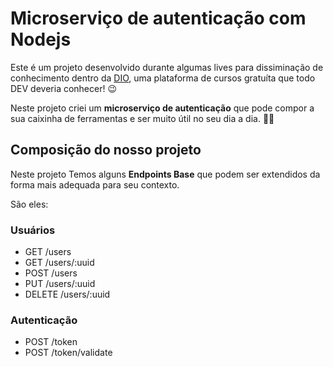 # Microserviço de autenticação com Nodejs

Este é um projeto desenvolvido durante algumas lives para dissiminação de conhecimento dentro da [DIO](https://https://web.dio.me), uma plataforma de cursos gratuíta que todo DEV deveria conhecer! :wink:

Neste projeto criei um **microserviço de autenticação** que pode compor a sua caixinha de ferramentas e ser muito útil no seu dia a dia. :hammer::wrench:

## Composição do nosso projeto

Neste projeto Temos alguns **Endpoints Base** que podem ser extendidos da forma mais adequada para seu contexto. 

São eles:

### Usuários

* GET /users
* GET /users/:uuid
* POST /users
* PUT /users/:uuid
* DELETE /users/:uuid

### Autenticação

* POST /token
* POST /token/validate
